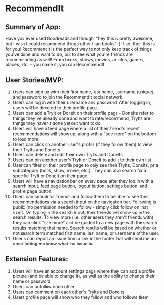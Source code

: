 # RecommendIt

## Summary of App:
Have you ever used Goodreads and thought "hey this is pretty awesome, but I wish I could recommend things other than books" :( If so, then this is for you! RecommendIt is the perfect way to not only keep track of things you've done and want to do, but to see what you're friends are recommending as well! From books, shows, movies, articles, games, places, etc. - you name it, you can RecommendIt.

## User Stories/MVP: 
1. Users can sign up with their first name, last name, username (unique), and password to join the RecommendIt social network.
2. Users can log in with their username and password. After logging in, users will be directed to their profile page.
3. Users can add a Tryit or Doneit on their profile page - DoneIts refer to things they've already done and want to rate/recommend, TryIts are things they haven't done yet but want to do. 
4. Users will have a feed page where a list of their friend's recent recommendations will show up, along with a "see more" on the bottom to load more.
5. Users can click on another user's profile (if they follow them) to view their TryIts and DoneIts 
6. Users can delete and edit their own TryIts and DoneIts 
7. Users can pin another user's TryIt or DoneIt to add it to their own list 
8. User can filter on their profile page to only see their TryIts, DoneIts, pr a subcategory (book, show, movie, etc.). They can also search for a specific TryIt or DoneIt on their page. 
9. Users will have a navigation bar on every page after they log in with a search input, feed page button, logout button, settings button, and profile page button.
10. Users can search for friends and follow them to be able to see their recommendations via a search input on the navigation bar. Following is public (no permission needed to follow - simply click follow on that user). On typing in the search input, their friends will show up in the search results. To view more (i.e. other users they aren't friends with) they can click "see more" and be guided to a new page with the search results matching that name. Search results will be based on whether or not search term matched first name, last name, or username of the user.
11. User's can report an issue from a link in the footer that will send me an email letting me know what the issue is. 


## Extension Features: 
1. Users will have an account settings page where they can add a profile picture (and be able to change it), as well as the ability to change their name or password 
2. Users can unfollow each other
3. Users can comment on each other's TryIts and DoneIts
4. Users profile page will show who they follow and who follows them 
